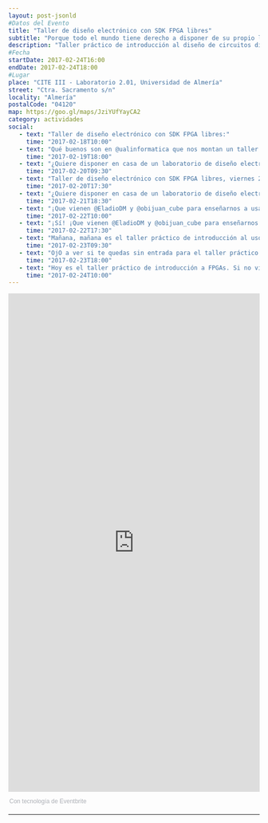 ```yaml
---
layout: post-jsonld
#Datos del Evento
title: "Taller de diseño electrónico con SDK FPGA libres"
subtitle: "Porque todo el mundo tiene derecho a disponer de su propio laboratorio de diseño de circuitos electrónicos"
description: "Taller práctico de introducción al diseño de circuitos digitales usando el SDK Icestorm + Icestudio"
#Fecha
startDate: 2017-02-24T16:00
endDate: 2017-02-24T18:00
#Lugar
place: "CITE III - Laboratorio 2.01, Universidad de Almería"
street: "Ctra. Sacramento s/n"
locality: "Almería"
postalCode: "04120"
map: https://goo.gl/maps/JziYUfYayCA2
category: actividades
social:
   - text: "Taller de diseño electrónico con SDK FPGA libres:"
     time: "2017-02-18T10:00"
   - text: "Qué buenos son en @ualinformatica que nos montan un taller de FPGAs con software libre con @EladioDM y @obijuan_cube"
     time: "2017-02-19T18:00"
   - text: "¿Quiere disponer en casa de un laboratorio de diseño electrónico por un módico precio? #PregúntemeCómo"
     time: "2017-02-20T09:30"
   - text: "Taller de diseño electrónico con SDK FPGA libres, viernes 24"
     time: "2017-02-20T17:30"
   - text: "¿Quiere disponer en casa de un laboratorio de diseño electrónico por un módico precio? #PregúntemeCómo"
     time: "2017-02-21T18:30"
   - text: "¡Que vienen @EladioDM y @obijuan_cube para enseñarnos a usar las Icezun Alhambras!"
     time: "2017-02-22T10:00"
   - text: "¡Sí! ¡Que vienen @EladioDM y @obijuan_cube para enseñarnos a usar las Icezun Alhambras!"
     time: "2017-02-22T17:30"
   - text: "Mañana, mañana es el taller práctico de introducción al uso de FPGAs con sw libre #SAV"
     time: "2017-02-23T09:30"     
   - text: "OjO a ver si te quedas sin entrada para el taller práctico de introducción a FPGAs"
     time: "2017-02-23T18:00"     
   - text: "Hoy es el taller práctico de introducción a FPGAs. Si no vienes no podrás decir que estuviste aquí"
     time: "2017-02-24T10:00"       
---
```

<div style="width:100%; text-align:left;" ><iframe  src="https://www.eventbrite.es/e/entradas-taller-de-diseno-electronico-con-sdk-fpga-libres-32165828860?ref=eweb" frameborder="0" height="1000" width="100%" vspace="0" hspace="0" marginheight="5" marginwidth="5" scrolling="auto" allowtransparency="true"></iframe><div style="font-family:Helvetica, Arial; font-size:12px; padding:10px 0 5px; margin:2px; width:100%; text-align:left;" ><a class="powered-by-eb" style="color: #ADB0B6; text-decoration: none;" target="_blank" href="http://www.eventbrite.es/">Con tecnología de Eventbrite</a></div></div>


---
